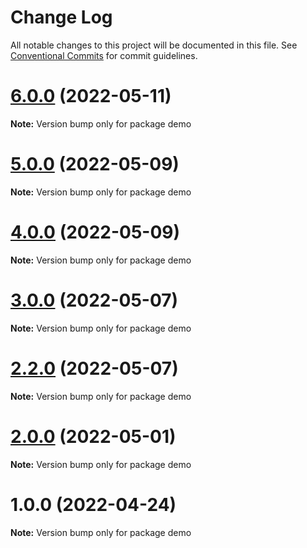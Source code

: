 # Change Log

All notable changes to this project will be documented in this file.
See [Conventional Commits](https://conventionalcommits.org) for commit guidelines.

# [6.0.0](https://github.com/waitingsong/npm-mono-base/compare/v5.3.0...v6.0.0) (2022-05-11)

**Note:** Version bump only for package demo





# [5.0.0](https://github.com/waitingsong/npm-mono-base/compare/v4.0.0...v5.0.0) (2022-05-09)

**Note:** Version bump only for package demo





# [4.0.0](https://github.com/waitingsong/npm-mono-base/compare/v3.3.0...v4.0.0) (2022-05-09)

**Note:** Version bump only for package demo





# [3.0.0](https://github.com/waitingsong/npm-mono-base/compare/v2.2.0...v3.0.0) (2022-05-07)

**Note:** Version bump only for package demo





# [2.2.0](https://github.com/waitingsong/npm-mono-base/compare/v2.1.0...v2.2.0) (2022-05-07)

**Note:** Version bump only for package demo





# [2.0.0](https://github.com/waitingsong/npm-mono-base/compare/v1.6.1...v2.0.0) (2022-05-01)

**Note:** Version bump only for package demo





# 1.0.0 (2022-04-24)

**Note:** Version bump only for package demo
